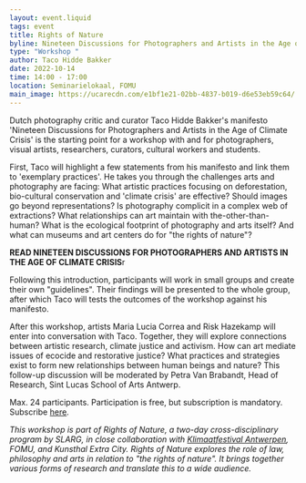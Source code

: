 ```yaml
---
layout: event.liquid
tags: event
title: Rights of Nature
byline: Nineteen Discussions for Photographers and Artists in the Age of Climate Crisis
type: "Workshop "
author: Taco Hidde Bakker
date: 2022-10-14
time: 14:00 - 17:00
location: Seminarielokaal, FOMU
main_image: https://ucarecdn.com/e1bf1e21-02bb-4837-b019-d6e53eb59c64/
---
```

Dutch photography critic and curator Taco Hidde Bakker's manifesto 'Nineteen Discussions for Photographers and Artists in the Age of Climate Crisis' is the starting point for a workshop with and for photographers, visual artists, researchers, curators, cultural workers and students.


First, Taco will highlight a few statements from his manifesto and link them to 'exemplary practices'. He takes you through the challenges arts and photography are facing: What artistic practices focusing on deforestation, bio-cultural conservation and 'climate crisis' are effective? Should images go beyond representations? Is photography complicit in a complex web of extractions? What relationships can art maintain with the-other-than-human? What is the ecological footprint of photography and arts itself? And what can museums and art centers do for "the rights of nature"?

**READ NINETEEN DISCUSSIONS FOR PHOTOGRAPHERS AND ARTISTS IN THE AGE OF CLIMATE CRISIS**r

Following this introduction, participants will work in small groups and create their own "guidelines".  Their findings will be presented to the whole group, after which Taco will tests the outcomes of the workshop against his manifesto.


After this workshop, artists Maria Lucia Correa and Risk Hazekamp will enter into conversation with Taco. Together, they will explore connections between artistic research, climate justice and activism. How can art mediate issues of ecocide and restorative justice? What practices and strategies exist to form new relationships between human beings and nature? This follow-up discussion will be moderated by Petra Van Brabandt, Head of Research, Sint Lucas School of Arts Antwerp.

Max. 24 participants. Participation is free, but subscription is mandatory. Subscribe [here](https://fomu.be/en/calendar/workshop-fotografie-klimaatverandering). 



*This workshop is part of Rights of Nature, a two-day cross-disciplinary program by SLARG, in close collaboration with [Klimaatfestival Antwerpen](https://www.klimaatfestivalantwerpen.be/nl), FOMU, and Kunsthal Extra City. Rights of Nature explores the role of law, philosophy and arts in relation to "the rights of nature". It brings together various forms of research and translate this to a wide audience.*